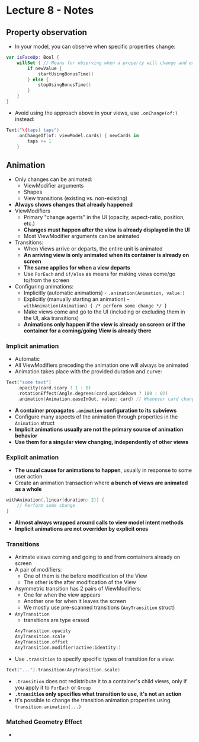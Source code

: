  # Lecture 8 - Notes

 ## Property observation
 - In your model, you can observe when specific properties change:
 ```swift
 var isFaceUp: Bool {
     willSet { // Means for observing when a property will change and execute some code
         if newValue {
             startUsingBonusTime()
         } else {
             stopUsingBonusTime()
         }
     }
 }
 ```
 - Avoid using the approach above in your views, use `.onChange(of:)` instead:
 ```swift
 Text("\(taps) taps")
     .onChangeOf(of: viewModel.cards) { newCards in
         taps += 1
     }
 ```

 ## Animation

 - Only changes can be animated:
   - ViewModifier arguments
   - Shapes
   - View transitions (existing vs. non-existing)
 - **Always shows changes that already happened**
 - ViewModifiers
   - Primary "change agents" in the UI (opacity, aspect-ratio, position, etc.)
   - **Changes must happen after the view is already displayed in the UI**
   - Most ViewModifier arguments can be animated
 - Transitions:
   - When Views arrive or departs, the entire unit is animated
   - **An arriving view is only animated when its container is already on screen**
   - **The same applies for when a view departs**
   - Use `ForEach` and `if/else` as means for making views come/go to/from the screen
 - Configuring animations:
   - Implicitly (automatic animations) - `.animation(Animation, value:)`
   - Explicitly (manually starting an animation) - `withAnimation(Animation) { /* perform some change */ }`
   - Make views come and go to the UI (including or excluding them in the UI, aka transitions)
   - **Animations only happen if the view is already on screen or if the container for a coming/going View is already there**
 
 ### Implicit animation

 - Automatic
 - All ViewModifiers preceding the animation one will always be animated
 - Animation takes place with the provided duration and curve:
 ```swift
 Text("some text")
     .opacity(card.scary ? 1 : 0)
     .rotationEffect(Angle.degrees(card.upsideDown ? 180 : 0))
     .animation(Animation.easeInOut, value: card) // Whenever card changes, the view is animated accordingly
 ```
 - **A container propagates `.animation` configuration to its subviews**
 - Configure many aspects of the animation through properties in the `Animation` struct
 - **Implicit animations usually are not the primary source of animation behavior**
 - **Use them for a singular view changing, independently of other views**
 
 ### Explicit animation

 - **The usual cause for animations to happen**, usually in response to some user action
 - Create an animation transaction where **a bunch of views are animated as a whole**
 ```swift
 withAnimation(.linear(duration: 2)) {
     // Perform some change
 }
 ```
 - **Almost always wrapped around calls to view model intent methods**
 - **Implicit animations are not overriden by explicit ones**

 ### Transitions
 - Animate views coming and going to and from containers already on screen
 - A pair of modifiers:
   - One of them is the before modification of the View
   - The other is the after modification of the View
 - Asymmetric transition has 2 pairs of ViewModifiers:
   - One for when the view appears
   - Another one for when it leaves the screen
   - We mostly use pre-scanned transitions (`AnyTransition` struct)
 - `AnyTransition`
   - transitions are type erased
   ```swift 
   AnyTransition.opacity
   AnyTransition.scale
   AnyTransition.offset
   AnyTransition.modifier(active:identity:)
   ```
 - Use `.transition` to specify specific types of transition for a view:
 ```swift
 Text("...").transition(AnyTransition.scale)
 ```
 - `.transition` does not redistribute it to a container's child views, only if you apply it to `ForEach` or `Group`
 - **`.transition` only specifies what transition to use, it's not an action**
 - It's possible to change the transition animation properties using `transition.animation(...)`

 ### Matched Geometry Effect

 - 

